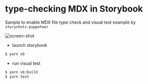 # type-checking MDX in Storybook

Sample to enable MDX file type check and visual test example by `storyshots-puppeteer`

![screen-shot](https://user-images.githubusercontent.com/4970917/77609804-50216500-6f64-11ea-8390-c5696d7e1f6a.gif)

- launch storybook

```bash
$ yarn sb
```

- run visual test

```bash
$ yarn sb:build
$ yarn test
```